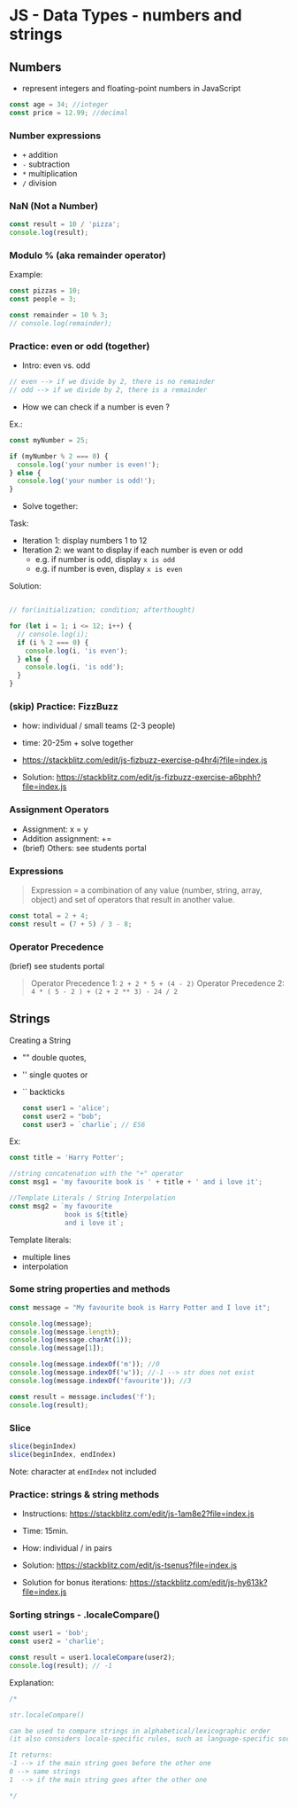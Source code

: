 
# JS - Data Types - numbers and strings




## Numbers

- represent integers and floating-point numbers in JavaScript

```js
const age = 34; //integer
const price = 12.99; //decimal
```



### Number expressions

- `+` addition
- `-` subtraction
- `*` multiplication
- `/` division



### NaN (Not a Number)

```js
const result = 10 / 'pizza';
console.log(result);
```




### Modulo % (aka remainder operator)

<!-- 

- e.g. 10 % 3 pizzas 

- interactive demo: https://www.joshwcomeau.com/javascript/modulo-operator

-->


Example:


  ```js
  const pizzas = 10;
  const people = 3;

  const remainder = 10 % 3;
  // console.log(remainder);
  ```

  <!-- 

    Aug 2023 - Week Zero:
    - includes "Check if number is even or odd" (in unit "JS | Data types: Numbers")
    
  -->



### Practice: even or odd (together)

- Intro: even vs. odd

```js
// even --> if we divide by 2, there is no remainder
// odd --> if we divide by 2, there is a remainder
```


- How we can check if a number is even ?


Ex.: 

  ```js
  const myNumber = 25;

  if (myNumber % 2 === 0) {
    console.log('your number is even!');
  } else {
    console.log('your number is odd!');
  }

  ```

- Solve together:

Task:
- Iteration 1: display numbers 1 to 12
- Iteration 2: we want to display if each number is even or odd
  - e.g. if number is odd, display `x is odd`
  - e.g. if number is even, display `x is even`


Solution:

  ```js

  // for(initialization; condition; afterthought)

  for (let i = 1; i <= 12; i++) {
    // console.log(i);
    if (i % 2 === 0) {
      console.log(i, 'is even');
    } else {
      console.log(i, 'is odd');
    }
  }
  ```



### (skip) Practice: FizzBuzz

- how: individual / small teams (2-3 people)
- time: 20-25m + solve together
- https://stackblitz.com/edit/js-fizbuzz-exercise-p4hr4j?file=index.js

- Solution: https://stackblitz.com/edit/js-fizbuzz-exercise-a6bphh?file=index.js


<!--

Fizz-Buzz
- it is in prework ("JS | Loops and iterations")
- another option is to do this kata together: 
  - https://www.codewars.com/kata/5300901726d12b80e8000498
  - Note: a bit challenging for day3 (solve TOGETHER).
  - Concepts: loop + arrays + modulo operator

-->



### Assignment Operators

- Assignment: x = y
- Addition assignment: +=
- (brief) Others: see students portal



### Expressions

> Expression = a combination of any value (number, string, array, object) and set of operators that result in another value.

  ```js
  const total = 2 + 4;
  const result = (7 + 5) / 3 - 8;
  ```


### Operator Precedence

(brief) see students portal


> Operator Precedence 1: `2 + 2 * 5 + (4 - 2)`
> Operator Precedence 2: `4 * ( 5 - 2 ) + (2 + 2 ** 3) - 24 / 2`





## Strings


Creating a String
- "" double quotes,
- '' single quotes or
- `` backticks

  ```js
  const user1 = 'alice';
  const user2 = "bob";
  const user3 = `charlie`; // ES6
  ```

Ex:

  ```js
  const title = 'Harry Potter';

  //string concatenation with the "+" operator
  const msg1 = 'my favourite book is ' + title + ' and i love it';

  //Template Literals / String Interpolation
  const msg2 = `my favourite 
                book is ${title} 
                and i love it`;
  ```



Template literals:
- multiple lines
- interpolation



### Some string properties and methods


  ```js
  const message = "My favourite book is Harry Potter and I love it";

  console.log(message);
  console.log(message.length);
  console.log(message.charAt(1));
  console.log(message[1]);

  console.log(message.indexOf('m')); //0
  console.log(message.indexOf('w')); //-1 --> str does not exist
  console.log(message.indexOf('favourite')); //3

  const result = message.includes('f');
  console.log(result);
  ```




### Slice

  ```js
  slice(beginIndex)
  slice(beginIndex, endIndex)
  ```

  Note: character at `endIndex` not included


### Practice: strings & string methods

- Instructions: https://stackblitz.com/edit/js-1am8e2?file=index.js
- Time: 15min.
- How: individual / in pairs

- Solution: https://stackblitz.com/edit/js-tsenus?file=index.js
- Solution for bonus iterations: https://stackblitz.com/edit/js-hy613k?file=index.js



### Sorting strings - .localeCompare()

<!-- 

@LT: they need it for today's lab (iteration. 3.3) 

-->


```js
const user1 = 'bob';
const user2 = 'charlie';

const result = user1.localeCompare(user2);
console.log(result); // -1
```



Explanation: 


```js
/*

str.localeCompare()

can be used to compare strings in alphabetical/lexicographic order
(it also considers locale-specific rules, such as language-specific sorting conventions and special characters)

It returns:
-1 --> if the main string goes before the other one
0 --> same strings
1  --> if the main string goes after the other one

*/
```

